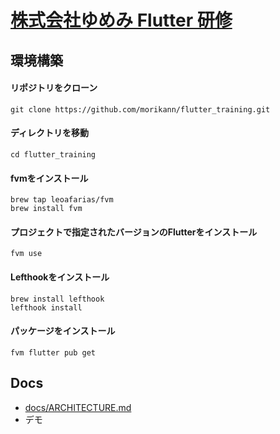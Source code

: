 # [株式会社ゆめみ Flutter 研修](https://github.com/yumemi-inc/flutter-training-template)

## 環境構築

#### リポジトリをクローン
```
git clone https://github.com/morikann/flutter_training.git
```

#### ディレクトリを移動
```
cd flutter_training
```

#### fvmをインストール
```
brew tap leoafarias/fvm
brew install fvm
```
#### プロジェクトで指定されたバージョンのFlutterをインストール
```
fvm use
```

#### Lefthookをインストール
```
brew install lefthook
lefthook install
```

#### パッケージをインストール
```
fvm flutter pub get
```

## Docs
- [docs/ARCHITECTURE.md](docs/ARCHITECTURE.md)
- デモ